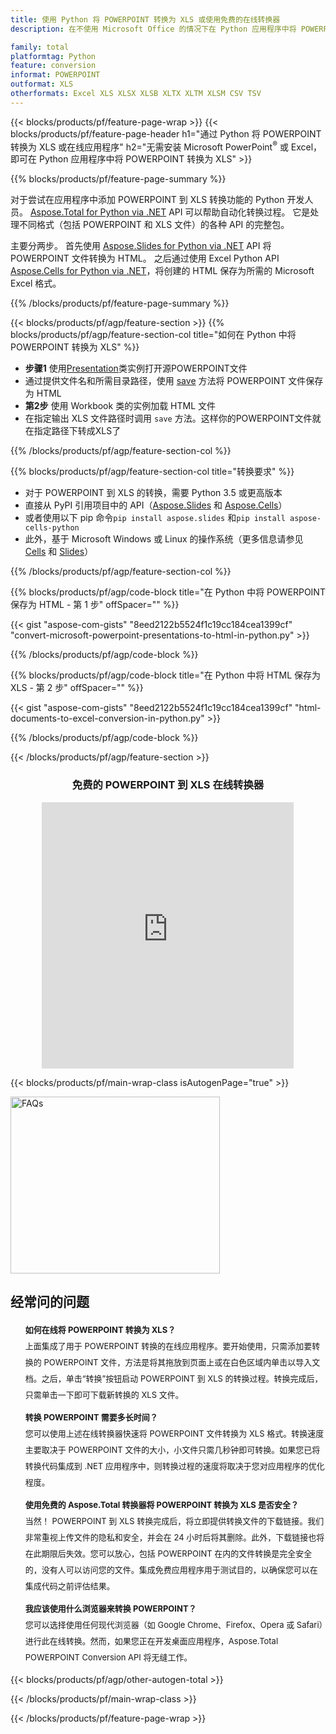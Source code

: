 ```yaml
---
title: 使用 Python 将 POWERPOINT 转换为 XLS 或使用免费的在线转换器
description: 在不使用 Microsoft Office 的情况下在 Python 应用程序中将 POWERPOINT 转换为 XLS 或在线。在集成代码之前快速测试免费的 POWERPOINT 到 XLS 在线转换器。 

family: total
platformtag: Python
feature: conversion
informat: POWERPOINT
outformat: XLS
otherformats: Excel XLS XLSX XLSB XLTX XLTM XLSM CSV TSV
---
```

{{< blocks/products/pf/feature-page-wrap >}}
{{< blocks/products/pf/feature-page-header h1="通过 Python 将 POWERPOINT 转换为 XLS 或在线应用程序" h2="无需安装 Microsoft PowerPoint<sup>&reg;</sup> 或 Excel，即可在 Python 应用程序中将 POWERPOINT 转换为 XLS" >}}

{{% blocks/products/pf/feature-page-summary %}}

对于尝试在应用程序中添加 POWERPOINT 到 XLS 转换功能的 Python 开发人员。 [Aspose.Total for Python via .NET](https://products.aspose.com/total/python-net/) API 可以帮助自动化转换过程。 它是处理不同格式（包括 POWERPOINT 和 XLS 文件）的各种 API 的完整包。

主要分两步。 首先使用 [Aspose.Slides for Python via .NET](https://products.aspose.com/slides/python-net/) API 将 POWERPOINT 文件转换为 HTML。 之后通过使用 Excel Python API [Aspose.Cells for Python via .NET](https://products.aspose.com/cells/python-net/)，将创建的 HTML 保存为所需的 Microsoft Excel 格式。 

{{% /blocks/products/pf/feature-page-summary %}}

{{< blocks/products/pf/agp/feature-section >}}
{{% blocks/products/pf/agp/feature-section-col title="如何在 Python 中将 POWERPOINT 转换为 XLS" %}}
- **步骤1** 使用[Presentation](https://reference.aspose.com/slides/python-net/aspose.slides/presentation/)类实例打开源POWERPOINT文件 
- 通过提供文件名和所需目录路径，使用 [save](https://reference.aspose.com/slides/python-net/aspose.slides/presentation/) 方法将 POWERPOINT 文件保存为 HTML
-  **第2步** 使用 Workbook 类的实例加载 HTML 文件
-  在指定输出 XLS 文件路径时调用 `save` 方法。这样你的POWERPOINT文件就在指定路径下转成XLS了

{{% /blocks/products/pf/agp/feature-section-col %}}

{{% blocks/products/pf/agp/feature-section-col title="转换要求" %}}

- 对于 POWERPOINT 到 XLS 的转换，需要 Python 3.5 或更高版本
- 直接从 PyPI 引用项目中的 API（[Aspose.Slides](https://pypi.org/project/Aspose.Slides/) 和 [Aspose.Cells](https://pypi.org/project/aspose-cells-python/)）
-  或者使用以下 pip 命令```pip install aspose.slides``` 和```pip install aspose-cells-python```
-  此外，基于 Microsoft Windows 或 Linux 的操作系统（更多信息请参见 [Cells](https://docs.aspose.com/cells/python-net/getting-started/#installation) 和 [Slides](https://docs.aspose.com/slides/python-net/system-requirements/)）
 

{{% /blocks/products/pf/agp/feature-section-col %}}

{{% blocks/products/pf/agp/code-block title="在 Python 中将 POWERPOINT 保存为 HTML - 第 1 步" offSpacer="" %}}

{{< gist "aspose-com-gists" "8eed2122b5524f1c19cc184cea1399cf" "convert-microsoft-powerpoint-presentations-to-html-in-python.py" >}}

{{% /blocks/products/pf/agp/code-block %}}

{{% blocks/products/pf/agp/code-block title="在 Python 中将 HTML 保存为 XLS - 第 2 步" offSpacer="" %}}

{{< gist "aspose-com-gists" "8eed2122b5524f1c19cc184cea1399cf" "html-documents-to-excel-conversion-in-python.py" >}}

{{% /blocks/products/pf/agp/code-block %}}

{{< /blocks/products/pf/agp/feature-section >}}

<div class="container-fluid agp-content bg-white aboutfile box-1 vh100 section nopbtm">
<div class=container>
<div class=row>
<div class="demobox tc col-md-12 padding-0" align="center">

<h3>免费的 POWERPOINT 到 XLS 在线转换器</h3>

<iframe title="pptx 到 xls 转换在线工具" style="border: none; height: 426px;" scrolling="no" src="https://total-conversion-app-65z5r2lp.k8s.dynabic.com/?to=xls&from=pptx" id="child-iframe" width="80%"></iframe>

</div></div>
</div></div>

{{< blocks/products/pf/main-wrap-class isAutogenPage="true" >}}
<style>.howtolist li{margin-right: 0!important;line-height: 26px;position: relative;margin-bottom: 10px;font-size: 13px;list-style-type: none;}</style>
<div class="col-md-12 tl bg-gray-dark howtolist section">
  <a class="anchor" name="faqpage"></a>
  <div class="container tl dflex" itemscope="" itemtype="https://schema.org/FAQPage">
      <div class="col-md-4 howtosectiongfx">
          <img class="social-panel-hide-on-mobile" src="https://www.groupdocs.cloud/templates/brand/images/groupdocs/conversion/groupdocs_conversion-brand.png" alt="FAQs" width="335" height="283">
      </div>
      <div class="howtosection col-md-8">
          <div>
              <h2>经常问的问题</h2>
              <ul>
                  <li itemscope="" itemprop="mainEntity" itemtype="https://schema.org/Question">
                      <div>
                          <span itemprop="name"><b>如何在线将 POWERPOINT 转换为 XLS？</b></span>
                      </div>
                      <div itemscope="" itemprop="acceptedAnswer" itemtype="https://schema.org/Answer">
                          <span itemprop="text">上面集成了用于 POWERPOINT 转换的在线应用程序。要开始使用，只需添加要转换的 POWERPOINT 文件，方法是将其拖放到页面上或在白色区域内单击以导入文档。之后，单击“转换”按钮启动 POWERPOINT 到 XLS 的转换过程。转换完成后，只需单击一下即可下载新转换的 XLS 文件。</span>
                      </div>
                  </li>
                  <li itemscope="" itemprop="mainEntity" itemtype="https://schema.org/Question">
                      <div>
                          <span itemprop="name"><b>转换 POWERPOINT 需要多长时间？</b></span>
                      </div>
                      <div itemscope="" itemprop="acceptedAnswer" itemtype="https://schema.org/Answer">
                          <span itemprop="text">您可以使用上述在线转换器快速将 POWERPOINT 文件转换为 XLS 格式。转换速度主要取决于 POWERPOINT 文件的大小，小文件只需几秒钟即可转换。如果您已将转换代码集成到 .NET 应用程序中，则转换过程的速度将取决于您对应用程序的优化程度。</span>
                      </div>
                  </li>
                  <li itemscope="" itemprop="mainEntity" itemtype="https://schema.org/Question">
                      <div>
                          <span itemprop="name"><b>使用免费的 Aspose.Total 转换器将 POWERPOINT 转换为 XLS 是否安全？</b></span>
                      </div>
                      <div itemscope="" itemprop="acceptedAnswer" itemtype="https://schema.org/Answer">
                          <span itemprop="text">当然！ POWERPOINT 到 XLS 转换完成后，将立即提供转换文件的下载链接。我们非常重视上传文件的隐私和安全，并会在 24 小时后将其删除。此外，下载链接也将在此期限后失效。您可以放心，包括 POWERPOINT 在内的文件转换是完全安全的，没有人可以访问您的文件。集成免费应用程序用于测试目的，以确保您可以在集成代码之前评估结果。</span>
                      </div>
                  </li>                 
                  <li itemscope="" itemprop="mainEntity" itemtype="https://schema.org/Question">
                      <div>
                          <span itemprop="name"><b>我应该使用什么浏览器来转换 POWERPOINT？</b></span>
                      </div>
                      <div itemscope="" itemprop="acceptedAnswer" itemtype="https://schema.org/Answer">
                          <span itemprop="text">您可以选择使用任何现代浏览器（如 Google Chrome、Firefox、Opera 或 Safari）进行此在线转换。然而，如果您正在开发桌面应用程序，Aspose.Total POWERPOINT Conversion API 将无缝工作。</span>
                      </div>
                  </li>
              </ul>
          </div>
      </div>
  </div>
{{< blocks/products/pf/agp/other-autogen-total >}}

{{< /blocks/products/pf/main-wrap-class >}}

{{< /blocks/products/pf/feature-page-wrap >}}